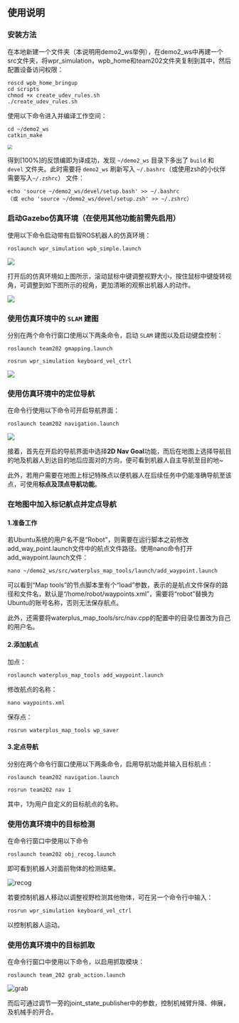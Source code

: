 ## 使用说明

### 安装方法

在本地新建一个文件夹（本说明用demo2_ws举例），在demo2_ws中再建一个src文件夹，将wpr_simulation，wpb_home和team202文件夹复制到其中，然后配置设备访问权限：

```
roscd wpb_home_bringup
cd scripts
chmod +x create_udev_rules.sh
./create_udev_rules.sh
```

使用以下命令进入并编译工作空间：

```
cd ~/demo2_ws
catkin_make
```

<img src="./media/catkin.png" style="zoom:67%;" />

得到[100%]的反馈编即为译成功，发现 `~/demo2_ws` 目录下多出了 `build` 和 `devel` 文件夹。此时需要将 `demo2_ws` 刷新写入 `~/.bashrc`（或使用zsh的小伙伴需要写入`~/.zshrc`） 文件：

```
echo 'source ~/demo2_ws/devel/setup.bash' >> ~/.bashrc
（或 echo 'source ~/demo2_ws/devel/setup.zsh' >> ~/.zshrc）
```

### 启动Gazebo仿真环境（在使用其他功能前需先启用）

使用以下命令启动带有启智ROS机器人的仿真环境：

```
roslaunch wpr_simulation wpb_simple.launch
```

![](./media/home.png)

打开后的仿真环境如上图所示，滚动鼠标中键调整视野大小，按住鼠标中键旋转视角，可调整到如下图所示的视角，更加清晰的观察出机器人的动作。

![](./media/home2.png)

### 使用仿真环境中的 `SLAM` 建图

分别在两个命令行窗口使用以下两条命令，启动 `SLAM` 建图以及启动键盘控制：

```
roslaunch team202 gmapping.launch
```

```
rosrun wpr_simulation keyboard_vel_ctrl
```

![](./media/slam_Moment.jpg)

### 使用仿真环境中的定位导航

在命令行使用以下命令可开启导航界面：

```
roslaunch team202 navigation.launch
```

![](./media/navigation_Moment.jpg)

接着，首先在开启的导航界面中选择**2D Nav Goal**功能，而后在地图上选择导航目的地及机器人到达目的地后应面对的方向，便可看到机器人自主导航至目的地~

此外，若用户需要在地图上标记特殊点以便机器人在后续任务中仍能准确导航至该点，可使用**标点及顶点导航功能**。

### 在地图中加入标记航点并定点导航

#### 1.准备工作

若Ubuntu系统的用户名不是“Robot”，则需要在运行脚本之前修改add_way_point.launch文件中的航点文件路径。使用nano命令打开add_waypoint.launch文件：

```linux
nano ~/demo2_ws/src/waterplus_map_tools/launch/add_waypoint.launch
```

可以看到“Map tools”的节点脚本里有个“load”参数，表示的是航点文件保存的路径和文件名，默认是“/home/robot/waypoints.xml”，需要将“robot”替换为Ubuntu的账号名称，否则无法保存航点。

此外，还需要将waterplus_map_tools/src/nav.cpp的配置中的目录位置改为自己的用户名。

#### 2.添加航点

加点：

```
roslaunch waterplus_map_tools add_waypoint.launch
```

修改航点的名称：

```
nano waypoints.xml
```

保存点：

```
rosrun waterplus_map_tools wp_saver
```

#### 3.定点导航

分别在两个命令行窗口使用以下两条命令，启用导航功能并输入目标航点：

```
roslaunch team202 navigation.launch
```

```
rosrun team202 nav 1
```

其中，1为用户自定义的目标航点的名称。

### 使用仿真环境中的目标检测

在命令行窗口中使用以下命令

```
roslaunch team202 obj_recog.launch
```

即可看到机器人对面前物体的检测结果。

![recog](./media/recog.jpg)

若要控制机器人移动以调整视野检测其他物体，可在另一个命令行中输入：

```
rosrun wpr_simulation keyboard_vel_ctrl
```

以控制机器人运动。

### 使用仿真环境中的目标抓取

在命令行窗口中使用以下命令，以启用抓取模块：

```
roslaunch team_202 grab_action.launch
```

![grab](./media/grab.png)

而后可通过调节一旁的joint_state_publisher中的参数，控制机械臂升降、伸展，及机械手的开合。